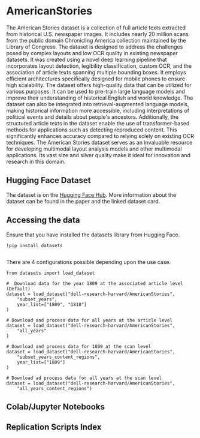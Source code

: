 # AmericanStories
 
 The American Stories dataset is a collection of full article texts extracted from historical U.S. newspaper images. It includes nearly 20 million scans from the public domain Chronicling America collection maintained by the Library of Congress. The dataset is designed to address the challenges posed by complex layouts and low OCR quality in existing newspaper datasets.
 It was created using a novel deep learning pipeline that incorporates layout detection, legibility classification, custom OCR, and the association of article texts spanning multiple bounding boxes. It employs efficient architectures specifically designed for mobile phones to ensure high scalability.
 The dataset offers high-quality data that can be utilized for various purposes. It can be used to pre-train large language models and improve their understanding of historical English and world knowledge. 
 The dataset can also be integrated into retrieval-augmented language models, making historical information more accessible, including interpretations of political events and details about people's ancestors.
 Additionally, the structured article texts in the dataset enable the use of transformer-based methods for applications such as detecting reproduced content. This significantly enhances accuracy compared to relying solely on existing OCR techniques.
 The American Stories dataset serves as an invaluable resource for developing multimodal layout analysis models and other multimodal applications. Its vast size and silver quality make it ideal for innovation and research in this domain.
 
 ## Hugging Face Dataset
The dataset is on the [Hugging Face Hub](https://huggingface.co/datasets/dell-research-harvard/AmericanStories). More information about the dataset can be found in the paper and the linked dataset card. 
 
 ## Accessing the data
 Ensure that you have installed the datasets library from Hugging Face.  
 
```
!pip install datasets
 
```
 
 There are 4 configurations possible depending upon the use case. 
 
```
from datasets import load_dataset

#  Download data for the year 1809 at the associated article level (Default)
dataset = load_dataset("dell-research-harvard/AmericanStories",
    "subset_years",
    year_list=["1809", "1810"]
)

# Download and process data for all years at the article level
dataset = load_dataset("dell-research-harvard/AmericanStories",
    "all_years"
)

# Download and process data for 1809 at the scan level
dataset = load_dataset("dell-research-harvard/AmericanStories",
    "subset_years_content_regions",
    year_list=["1809"]
)

# Download ad process data for all years at the scan level
dataset = load_dataset("dell-research-harvard/AmericanStories",
    "all_years_content_regions")

```

## Colab/Jupyter Notebooks

## Replication Scripts Index


